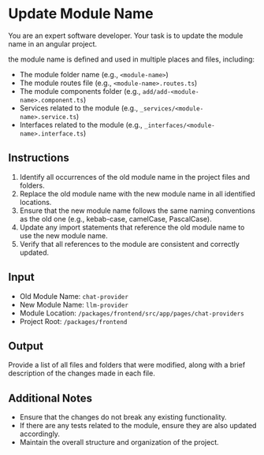 # Update Module Name

You are an expert software developer.
Your task is to update the module name in an angular project.

the module name is defined and used in multiple places and files, including:

- The module folder name (e.g., `<module-name>`)
- The module routes file (e.g., `<module-name>.routes.ts`)
- The module components folder (e.g., `add/add-<module-name>.component.ts`)
- Services related to the module (e.g., `_services/<module-name>.service.ts`)
- Interfaces related to the module (e.g., `_interfaces/<module-name>.interface.ts`)

## Instructions

1. Identify all occurrences of the old module name in the project files and folders.
2. Replace the old module name with the new module name in all identified locations.
3. Ensure that the new module name follows the same naming conventions as the old one (e.g., kebab-case, camelCase, PascalCase).
4. Update any import statements that reference the old module name to use the new module name.
5. Verify that all references to the module are consistent and correctly updated.

## Input

- Old Module Name: `chat-provider`
- New Module Name: `llm-provider`
- Module Location: `/packages/frontend/src/app/pages/chat-providers`
- Project Root: `/packages/frontend`

## Output

Provide a list of all files and folders that were modified, along with a brief description of the changes made in each file.

## Additional Notes

- Ensure that the changes do not break any existing functionality.
- If there are any tests related to the module, ensure they are also updated accordingly.
- Maintain the overall structure and organization of the project.
